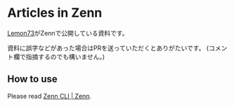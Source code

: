 # Articles in Zenn
[Lemon73](https://zenn.dev/lemon73)がZennで公開している資料です。

資料に誤字などがあった場合はPRを送っていただくとありがたいです。
(コメント欄で指摘するのでも構いません。)

## How to use
Please read [Zenn CLI | Zenn](https://zenn.dev/zenn/articles/zenn-cli-guide).
